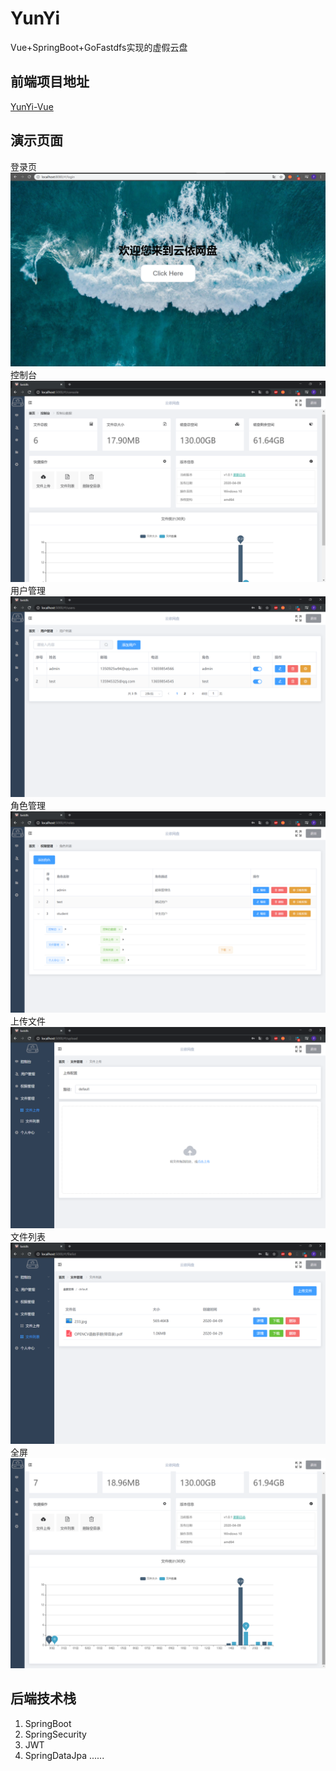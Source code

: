 # YunYi

Vue+SpringBoot+GoFastdfs实现的虚假云盘

## 前端项目地址

[YunYi-Vue](https://github.com/kcqnly/YunYi-Vue)

## 演示页面

登录页
![登录](/img/login.png)
控制台
![控制台](/img/console.png)
用户管理
![用户管理](/img/user.png)
角色管理
![角色管理](/img/role.png)
上传文件
![upload](/img/upload.png)
文件列表
![file](/img/file.png)
全屏
![全屏](/img/console1.png)

## 后端技术栈

1. SpringBoot
2. SpringSecurity
3. JWT
4. SpringDataJpa
......
